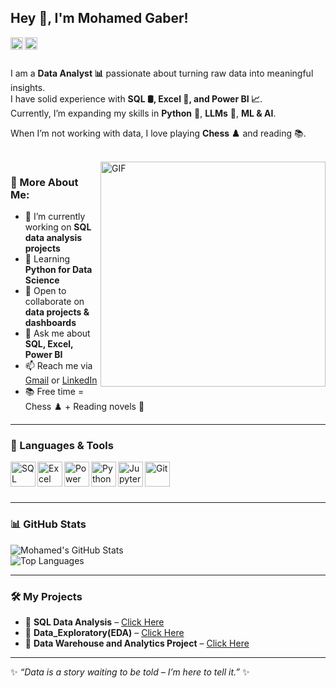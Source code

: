 ## Hey 👋, I'm Mohamed Gaber!  

<a href="https://www.linkedin.com/in/mohamed-gaber-bb8295353/" target="_blank">
  <img align="left" alt="LinkedIn" height="20px" src="https://raw.githubusercontent.com/rahul-jha98/rahul-jha98/main/assets/linkedin.svg"/>
</a>
<a href="mailto:mohammed.gaber3774@gmail.com" target="_blank">
  <img align="left" alt="Gmail" height="20px" src="https://www.svgrepo.com/show/349378/gmail.svg"/>
</a>

<br><br>

I am a **Data Analyst 📊** passionate about turning raw data into meaningful insights.  
I have solid experience with **SQL 🛢️, Excel 📑, and Power BI 📈**.  
Currently, I’m expanding my skills in **Python** 🐍, **LLMs** 🤖, **ML & AI**.  

When I’m not working with data, I love playing **Chess ♟️** and reading 📚.  

<br>

<img align="right" alt="GIF" src="https://raw.githubusercontent.com/rahul-jha98/rahul-jha98/main/techstack.gif" width="360px"/>

### 🧐 More About Me:
- 🔭 I’m currently working on **SQL data analysis projects**  
- 🌱 Learning **Python for Data Science**  
- 🤝 Open to collaborate on **data projects & dashboards**  
- 💬 Ask me about **SQL, Excel, Power BI**  
- 📫 Reach me via [Gmail](mohammed.gaber3774@gmail.com) or [LinkedIn](https://www.linkedin.com/in/mohamed-gaber-bb8295353/)  
- 📚 Free time = Chess ♟️ + Reading novels 📖  

---

### 🔨 Languages & Tools  

<a href="https://www.microsoft.com/en-us/sql-server" target="_blank"> 
  <img align="left" alt="SQL" height ="40px" src="https://img.icons8.com/ios-filled/50/000000/sql.png"/> 
</a>
<a href="https://www.microsoft.com/en/microsoft-365/excel" target="_blank"> 
  <img align="left" alt="Excel" height ="40px" src="https://img.icons8.com/color/48/000000/microsoft-excel-2019--v1.png"/> 
</a>
<a href="https://powerbi.microsoft.com/" target="_blank"> 
  <img align="left" alt="Power BI" height ="40px" src="https://img.icons8.com/color/48/000000/power-bi.png"/> 
</a>
<a href="https://www.python.org" target="_blank"> 
  <img align="left" alt="Python" height ="40px" src="https://raw.githubusercontent.com/rahul-jha98/github_readme_icons/main/language_and_tools/square/python/python.svg"/> 
</a>
<a href="https://jupyter.org/" target="_blank"> 
  <img align="left" alt="Jupyter" height ="40px" src="https://img.icons8.com/fluency/48/000000/jupyter.png"/> 
</a>
<a href="https://git-scm.com/" target="_blank"> 
  <img align="left" alt="Git" height ="40px" src="https://raw.githubusercontent.com/rahul-jha98/github_readme_icons/main/language_and_tools/square/git-scm/git-scm.svg"/> 
</a>

<br><br><br>

---

### 📊 GitHub Stats  

![Mohamed's GitHub Stats](https://github-readme-stats.vercel.app/api?username=Mohamed-Gaber&show_icons=true&theme=tokyonight)  
![Top Languages](https://github-readme-stats.vercel.app/api/top-langs/?username=Mohamed-Gaber&layout=compact&theme=tokyonight)  

---

### 🛠️ My Projects  

- 📌 **SQL Data Analysis** – [Click Here](https://github.com/Egitto-Data/sql-data-analytics-project)
- 📌 **Data_Exploratory(EDA)** – [Click Here](https://github.com/Egitto-Data/Data_Exploratory_Project-EDA-)  
- 📌 **Data Warehouse and Analytics Project** – [Click Here](https://github.com/Egitto-Data/sql_data_warehouse_project)  

---

✨ *“Data is a story waiting to be told – I’m here to tell it.”* ✨  
